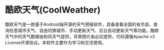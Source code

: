 酷欧天气(CoolWeather)
==========
酷欧天气是一款基于Android端开源的天气预报软件，具备查看全国的省市县、查询任意城市天气、自由切换城市、手动更新天气、后台自动更新天气等功能。酷欧天气中的天气数据由和风天气提供，背景图片由必应提供，代码遵循Apache v2 License开源协议。本软件主要作为学习和交流使用。
